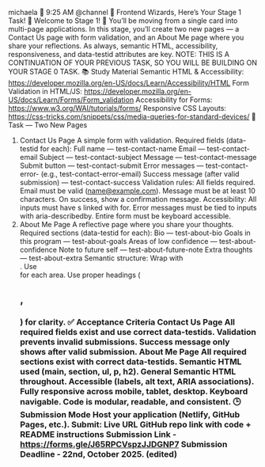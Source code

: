 
michaela
:stars:  9:25 AM
@channel
:rocket: Frontend Wizards, Here’s Your Stage 1 Task! :rocket:
Welcome to Stage 1! :tada:
You’ll be moving from a single card into multi-page applications. In this stage, you’ll create two new pages — a Contact Us page with form validation, and an About Me page where you share your reflections. As always, semantic HTML, accessibility, responsiveness, and data-testid attributes are key.
NOTE: THIS IS A CONTINUATION OF YOUR PREVIOUS TASK, SO YOU WILL BE BUILDING ON YOUR STAGE 0 TASK.
:books: Study Material
Semantic HTML & Accessibility: https://developer.mozilla.org/en-US/docs/Learn/Accessibility/HTML
Form Validation in HTML/JS: https://developer.mozilla.org/en-US/docs/Learn/Forms/Form_validation
Accessibility for Forms: https://www.w3.org/WAI/tutorials/forms/
Responsive CSS Layouts: https://css-tricks.com/snippets/css/media-queries-for-standard-devices/
:memo: Task — Two New Pages
1. Contact Us Page
A simple form with validation.
Required fields (data-testid for each):
Full name — test-contact-name
Email — test-contact-email
Subject — test-contact-subject
Message — test-contact-message
Submit button — test-contact-submit
Error messages — test-contact-error-<field> (e.g., test-contact-error-email)
Success message (after valid submission) — test-contact-success
Validation rules:
All fields required.
Email must be valid (name@example.com).
Message must be at least 10 characters.
On success, show a confirmation message.
Accessibility:
All inputs must have <label>s linked with for.
Error messages must be tied to inputs with aria-describedby.
Entire form must be keyboard accessible.
2. About Me Page
A reflective page where you share your thoughts.
Required sections (data-testid for each):
Bio — test-about-bio
Goals in this program — test-about-goals
Areas of low confidence — test-about-confidence
Note to future self — test-about-future-note
Extra thoughts — test-about-extra
Semantic structure:
Wrap with <main data-testid="test-about-page">.
Use <section> for each area.
Use proper headings (<h2>, <h3>) for clarity.
:white_check_mark: Acceptance Criteria
Contact Us Page
All required fields exist and use correct data-testids.
Validation prevents invalid submissions.
Success message only shows after valid submission.
About Me Page
All required sections exist with correct data-testids.
Semantic HTML used (main, section, ul, p, h2).
General
Semantic HTML throughout.
Accessible (labels, alt text, ARIA associations).
Fully responsive across mobile, tablet, desktop.
Keyboard navigable.
Code is modular, readable, and consistent.
:clock3: Submission Mode
Host your application (Netlify, GitHub Pages, etc.).
Submit:
Live URL
GitHub repo link with code + README instructions
Submission Link - https://forms.gle/J65RPCVspzJJDGNP7
Submission Deadline - 22nd, October 2025. (edited) 
